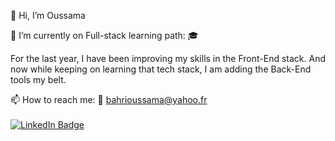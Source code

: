 👋 Hi, I’m Oussama 

🌱 I’m currently on Full-stack learning path: 🎓

For the last year, I have been improving my skills in the Front-End stack. 
And now while keeping on learning that tech stack, I am adding the Back-End tools
my belt.

📫 How to reach me: 
    📧 bahrioussama@yahoo.fr 
    <br/><br/>
    [![LinkedIn Badge](https://img.shields.io/badge/LinkedIn-0077B5?style=for-the-badge&logo=linkedin&logoColor=white)](https://www.linkedin.com/in/oussama-bahri/)



